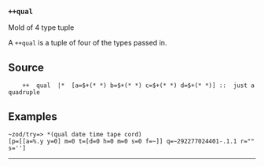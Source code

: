### `++qual`

Mold of 4 type tuple

A `++qual` is a tuple of four of the types passed in.

Source
------

        ++  qual  |*  [a=$+(* *) b=$+(* *) c=$+(* *) d=$+(* *)] ::  just a quadruple

Examples
--------

    ~zod/try=> *(qual date time tape cord)
    [p=[[a=%.y y=0] m=0 t=[d=0 h=0 m=0 s=0 f=~]] q=~292277024401-.1.1 r="" s='']



***
